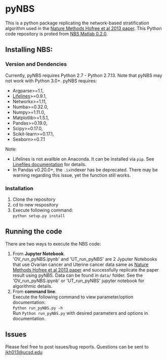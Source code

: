 # pyNBS

This is a python package replicating the network-based stratification algorithm used in the [Nature Methods Hofree et al 2013 paper](https://www.nature.com/nmeth/journal/v10/n11/full/nmeth.2651.html). This Python code repository is proted from [NBS Matlab 0.2.0](http://chianti.ucsd.edu/~mhofree/NBS/).

## Installing NBS:
### Version and Dendencies
Currently, pyNBS requires Python 2.7 - Python 2.7.13. Note that pyNBS may not work with Python 3.0+.
pyNBS requires: 
  - Argparse>=1.1,
  - [Lifelines](https://lifelines.readthedocs.io/en/latest/)>=0.9.1,
  - Networkx>=1.11,
  - Numba>=0.32.0,
  - Numpy>=1.11.0,
  - Matplotlib>=1.5.1,
  - Pandas>=0.19.0,
  - Scipy>=0.17.0,
  - Scikit-learn>=0.17.1,
  - Seaborn>=0.7.1

Note:
- Lifelines is not availble on Anaconda. It can be installed via ```pip```. See [Linefiles documentation](https://lifelines.readthedocs.io/en/latest/) for details.
- In Pandas v0.20.0+, the ```.ix```indexer has be deprecated. There may be warning regarding this issue, yet the function still works.

### Installation
1. Clone the repository 
2. cd to new respository
3. Execute following command:  
```python setup.py install```

## Running the code 
There are two ways to execute the NBS code:<br>
1. From __Jupyter Notebook__. <br>
'OV_run_pyNBS.ipynb' and 'UT_run_pyNBS' are 2 Jyputer Notebooks that use Ovarian cancer and Uterine cancer data same as [Nature Methods Hofree et al 2013 paper](https://www.nature.com/nmeth/journal/v10/n11/full/nmeth.2651.html) and successfully replicate the paper result using pyNBS. Data can be found in ```data/``` folder. See the 'OV_run_pyNBS.ipynb' or 'UT_run_pyNBS' jupyter notebook for algorithmic details.
2. From __command line__.  <br>
Execute the following command to view parameter/option documentation:<br>
```Python run_pyNBS.py -h``` <br>
Run ```Python run_pyNBS.py``` with desired parameters and options in documentation.

## Issues
Please feel free to post issues/bug reports. Questions can be sent to jkh013@ucsd.edu


